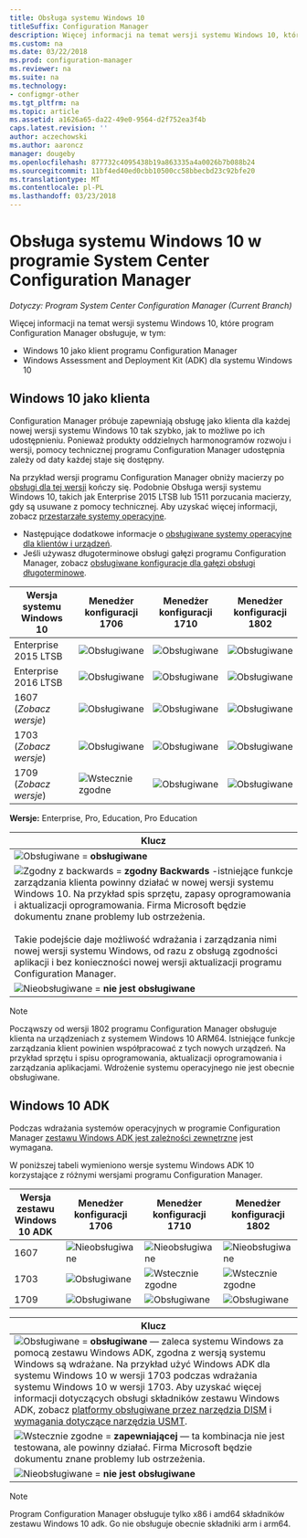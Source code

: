 ```yaml
---
title: Obsługa systemu Windows 10
titleSuffix: Configuration Manager
description: Więcej informacji na temat wersji systemu Windows 10, które są obsługiwane jako klienci i dla wdrożenia systemu operacyjnego w programie System Center Configuration Manager
ms.custom: na
ms.date: 03/22/2018
ms.prod: configuration-manager
ms.reviewer: na
ms.suite: na
ms.technology:
- configmgr-other
ms.tgt_pltfrm: na
ms.topic: article
ms.assetid: a1626a65-da22-49e0-9564-d2f752ea3f4b
caps.latest.revision: ''
author: aczechowski
ms.author: aaroncz
manager: dougeby
ms.openlocfilehash: 877732c4095438b19a863335a4a0026b7b088b24
ms.sourcegitcommit: 11bf4ed40ed0cbb10500cc58bbecbd23c92bfe20
ms.translationtype: MT
ms.contentlocale: pl-PL
ms.lasthandoff: 03/23/2018
---
```

# <a name="support-for-windows-10-in-system-center-configuration-manager"></a>Obsługa systemu Windows 10 w programie System Center Configuration Manager  

*Dotyczy: Program System Center Configuration Manager (Current Branch)*


Więcej informacji na temat wersji systemu Windows 10, które program Configuration Manager obsługuje, w tym:
 -  Windows 10 jako klient programu Configuration Manager
 -  Windows Assessment and Deployment Kit (ADK) dla systemu Windows 10

## <a name="windows-10-as-a-client"></a>Windows 10 jako klienta
Configuration Manager próbuje zapewniają obsługę jako klienta dla każdej nowej wersji systemu Windows 10 tak szybko, jak to możliwe po ich udostępnieniu. Ponieważ produkty oddzielnych harmonogramów rozwoju i wersji, pomocy technicznej programu Configuration Manager udostępnia zależy od daty każdej staje się dostępny.

Na przykład wersji programu Configuration Manager obniży macierzy po [obsługi dla tej wersji](/sccm/core/servers/manage/current-branch-versions-supported) kończy się. Podobnie Obsługa wersji systemu Windows 10, takich jak Enterprise 2015 LTSB lub 1511 porzucania macierzy, gdy są usuwane z pomocy technicznej. Aby uzyskać więcej informacji, zobacz [przestarzałe systemy operacyjne](/sccm/core/plan-design/changes/deprecated/removed-and-deprecated-client#deprecated-client-operating-systems).


-   Następujące dodatkowe informacje o [obsługiwane systemy operacyjne dla klientów i urządzeń](/sccm/core/plan-design/configs/supported-operating-systems-for-clients-and-devices).
-   Jeśli używasz długoterminowe obsługi gałęzi programu Configuration Manager, zobacz [obsługiwane konfiguracje dla gałęzi obsługi długoterminowe](/sccm/core/understand/supported-configurations-for-ltsb).

| Wersja systemu Windows 10 | Menedżer konfiguracji 1706 | Menedżer konfiguracji 1710 | Menedżer konfiguracji 1802 |
|---------------------|-----|-----|-----|
| Enterprise 2015 LTSB            <!--10/14/2025-->   | ![Obsługiwane](media/green_check.png) | ![Obsługiwane](media/green_check.png) | ![Obsługiwane](media/green_check.png) |
| Enterprise 2016 LTSB            <!--10/13/2026-->   | ![Obsługiwane](media/green_check.png) | ![Obsługiwane](media/green_check.png) | ![Obsługiwane](media/green_check.png) |
| 1607   <br />(*Zobacz wersje*)   <!--04/10/2018-->   | ![Obsługiwane](media/green_check.png) | ![Obsługiwane](media/green_check.png) | ![Obsługiwane](media/green_check.png) |
| 1703   <br />(*Zobacz wersje*)   <!--10/09/2018-->   | ![Obsługiwane](media/green_check.png) | ![Obsługiwane](media/green_check.png) | ![Obsługiwane](media/green_check.png) |
| 1709   <br />(*Zobacz wersje*)   <!--04/09/2019-->   | ![Wstecznie zgodne](media/blue_compat.png) | ![Obsługiwane](media/green_check.png) | ![Obsługiwane](media/green_check.png) |

<!-- lifecycle reference: https://support.microsoft.com/help/13853/windows-lifecycle-fact-sheet -->

**Wersje:** Enterprise, Pro, Education, Pro Education   

|Klucz|
|--|
|![Obsługiwane](media/green_check.png) = **obsługiwane**  |
|![Zgodny z backwards](media/blue_compat.png)  = **zgodny Backwards** -istniejące funkcje zarządzania klienta powinny działać w nowej wersji systemu Windows 10. Na przykład spis sprzętu, zapasy oprogramowania i aktualizacji oprogramowania. Firma Microsoft będzie dokumentu znane problemy lub ostrzeżenia. <br><br>Takie podejście daje możliwość wdrażania i zarządzania nimi nowej wersji systemu Windows, od razu z obsługą zgodności aplikacji i bez konieczności nowej wersji aktualizacji programu Configuration Manager. |
|![Nieobsługiwane](media/Red_X.png) = **nie jest obsługiwane**|

 > [!NOTE]
 > Począwszy od wersji 1802 programu Configuration Manager obsługuje klienta na urządzeniach z systemem Windows 10 ARM64. Istniejące funkcje zarządzania klient powinien współpracować z tych nowych urządzeń. Na przykład sprzętu i spisu oprogramowania, aktualizacji oprogramowania i zarządzania aplikacjami. Wdrożenie systemu operacyjnego nie jest obecnie obsługiwane. <!-- 1353704 --> 



## <a name="windows-10-adk"></a>Windows 10 ADK
Podczas wdrażania systemów operacyjnych w programie Configuration Manager [zestawu Windows ADK jest zależności zewnętrzne](/sccm/osd/plan-design/infrastructure-requirements-for-operating-system-deployment) jest wymagana.

W poniższej tabeli wymieniono wersje systemu Windows ADK 10 korzystające z różnymi wersjami programu Configuration Manager.

| Wersja zestawu Windows 10 ADK  | Menedżer konfiguracji 1706 | Menedżer konfiguracji 1710 | Menedżer konfiguracji 1802   |
|--------------------|-----|-----|-----|
| 1607  | ![Nieobsługiwane](media/Red_X.png)   | ![Nieobsługiwane](media/Red_X.png) | ![Nieobsługiwane](media/Red_X.png) |
| 1703  | ![Obsługiwane](media/green_check.png) | ![Wstecznie zgodne](media/blue_compat.png) | ![Wstecznie zgodne](media/blue_compat.png) |
| 1709  | ![Obsługiwane](media/green_check.png) | ![Obsługiwane](media/green_check.png) | ![Obsługiwane](media/green_check.png) |

|Klucz|
|--|
|![Obsługiwane](media/green_check.png) = **obsługiwane** — zaleca systemu Windows za pomocą zestawu Windows ADK, zgodna z wersją systemu Windows są wdrażane. Na przykład użyć Windows ADK dla systemu Windows 10 w wersji 1703 podczas wdrażania systemu Windows 10 w wersji 1703. Aby uzyskać więcej informacji dotyczących obsługi składników zestawu Windows ADK, zobacz [platformy obsługiwane przez narzędzia DISM](https://docs.microsoft.com/windows-hardware/manufacture/desktop/dism-supported-platforms) i [wymagania dotyczące narzędzia USMT](https://docs.microsoft.com/windows/deployment/usmt/usmt-requirements#bkmk-1). |
|![Wstecznie zgodne](media/blue_compat.png)  = **zapewniającej** — ta kombinacja nie jest testowana, ale powinny działać. Firma Microsoft będzie dokumentu znane problemy lub ostrzeżenia. |
|![Nieobsługiwane](media/Red_X.png) = **nie jest obsługiwane**|

 > [!Note]
 > Program Configuration Manager obsługuje tylko x86 i amd64 składników zestawu Windows 10 adk. Go nie obsługuje obecnie składniki arm i arm64. 